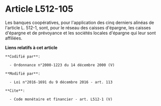 # Article L512-105

Les banques coopératives, pour l'application des cinq derniers alinéas de l'article L. 512-1, sont, pour le réseau des
caisses d'épargne, les caisses d'épargne et de prévoyance et les sociétés locales d'épargne qui leur sont affiliées.

**Liens relatifs à cet article**

	**Codifié par**:

	  - Ordonnance n°2000-1223 du 14 décembre 2000 (V)

	**Modifié par**:

	  - Loi n°2016-1691 du 9 décembre 2016 - art. 113

	**Cite**:

	  - Code monétaire et financier - art. L512-1 (V)
